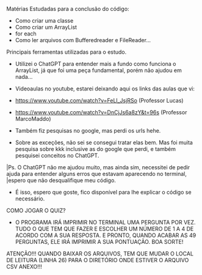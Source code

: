  
Matérias Estudadas para a conclusão do código:
- Como criar uma classe
- Como criar um ArrayList
- for each
- Como ler arquivos com Bufferedreader e FileReader...



Principais ferramentas utilizadas para o estudo.
- Utilizei o ChatGPT para entender mais a fundo como funciona o ArrayList, já que foi uma peça fundamental, porém não ajudou em nada...
- Videoaulas no youtube, estarei deixando aqui os links das aulas que vi:

- https://www.youtube.com/watch?v=FeLl_JsjRSo (Professor Lucas)
- https://www.youtube.com/watch?v=DnCjJs6a8zY&t=96s (Professor MarcoMaddo) 
- Também fiz pesquisas no google, mas perdi os urls hehe.

- Sobre as exceções, não sei se consegui tratar elas bem. Mas foi muita pesquisa sobre kkk
  inclusive as do google que perdi, e também pesquisei conceitos no ChatGPT.

|Ps. O ChatGPT não me ajudou muito, mas ainda sim, necessitei de pedir ajuda para entender alguns erros que estavam aparecendo no terminal,
|espero que não desqualifique meu código.

- É isso, espero que goste, fico disponível para lhe explicar o código se necessário.
  
COMO JOGAR O QUIZ?


- O PROGRAMA IRÁ IMPRIMIR NO TERMINAL UMA PERGUNTA POR VEZ. TUDO O QUE TEM QUE FAZER E ESCOLHER UM NÚMERO DE 1 A 4 DE ACORDO COM A SUA 
RESPOSTA. E PRONTO, QUANDO ACABAR AS 49 PERGUNTAS, ELE IRÁ IMPRIMIR A SUA PONTUAÇÃO. BOA SORTE!
    
ATENÇÃO!!! QUANDO BAIXAR OS ARQUIVOS, TEM QUE MUDAR O LOCAL DE LEITURA (LINHA 26) PARA O DIRETÓRIO ONDE ESTIVER O ARQUIVO CSV ANEXO!!! 

